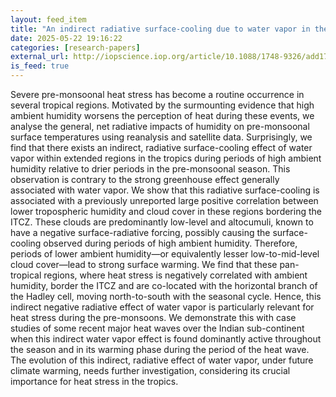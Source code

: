 ```yaml
---
layout: feed_item
title: "An indirect radiative surface-cooling due to water vapor in the tropics and its implications for pre-monsoonal heat stress"
date: 2025-05-22 19:16:22
categories: [research-papers]
external_url: http://iopscience.iop.org/article/10.1088/1748-9326/add174
is_feed: true
---
```


Severe pre-monsoonal heat stress has become a routine occurrence in several tropical regions. Motivated by the surmounting evidence that high ambient humidity worsens the perception of heat during these events, we analyse the general, net radiative impacts of humidity on pre-monsoonal surface temperatures using reanalysis and satellite data. Surprisingly, we find that there exists an indirect, radiative surface-cooling effect of water vapor within extended regions in the tropics during periods of high ambient humidity relative to drier periods in the pre-monsoonal season. This observation is contrary to the strong greenhouse effect generally associated with water vapor. We show that this radiative surface-cooling is associated with a previously unreported large positive correlation between lower tropospheric humidity and cloud cover in these regions bordering the ITCZ. These clouds are predominantly low-level and altocumuli, known to have a negative surface-radiative forcing, possibly causing the surface-cooling observed during periods of high ambient humidity. Therefore, periods of lower ambient humidity—or equivalently lesser low-to-mid-level cloud cover—lead to strong surface warming. We find that these pan-tropical regions, where heat stress is negatively correlated with ambient humidity, border the ITCZ and are co-located with the horizontal branch of the Hadley cell, moving north-to-south with the seasonal cycle. Hence, this indirect negative radiative effect of water vapor is particularly relevant for heat stress during the pre-monsoons. We demonstrate this with case studies of some recent major heat waves over the Indian sub-continent when this indirect water vapor effect is found dominantly active throughout the season and in its warming phase during the period of the heat wave. The evolution of this indirect, radiative effect of water vapor, under future climate warming, needs further investigation, considering its crucial importance for heat stress in the tropics.
